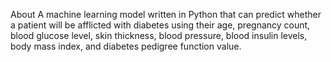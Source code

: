 About
A machine learning model written in Python that can predict whether a patient will be afflicted with diabetes using their age, pregnancy count, blood glucose level, skin thickness, blood pressure, blood insulin levels, body mass index, and diabetes pedigree function value.
